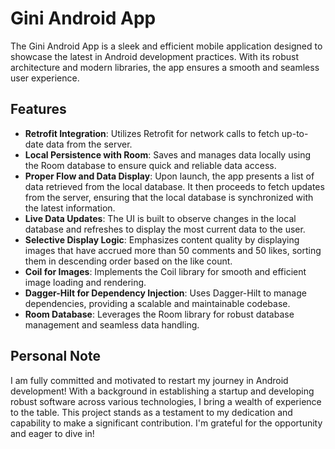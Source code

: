 # Gini Android App

The Gini Android App is a sleek and efficient mobile application designed to showcase the latest in Android development practices. With its robust architecture and modern libraries, the app ensures a smooth and seamless user experience.

## Features

- **Retrofit Integration**: Utilizes Retrofit for network calls to fetch up-to-date data from the server.
- **Local Persistence with Room**: Saves and manages data locally using the Room database to ensure quick and reliable data access.
- **Proper Flow and Data Display**: Upon launch, the app presents a list of data retrieved from the local database. It then proceeds to fetch updates from the server, ensuring that the local database is synchronized with the latest information.
- **Live Data Updates**: The UI is built to observe changes in the local database and refreshes to display the most current data to the user.
- **Selective Display Logic**: Emphasizes content quality by displaying images that have accrued more than 50 comments and 50 likes, sorting them in descending order based on the like count.
- **Coil for Images**: Implements the Coil library for smooth and efficient image loading and rendering.
- **Dagger-Hilt for Dependency Injection**: Uses Dagger-Hilt to manage dependencies, providing a scalable and maintainable codebase.
- **Room Database**: Leverages the Room library for robust database management and seamless data handling.

## Personal Note

I am fully committed and motivated to restart my journey in Android development! With a background in establishing a startup and developing robust software across various technologies, I bring a wealth of experience to the table. This project stands as a testament to my dedication and capability to make a significant contribution. I'm grateful for the opportunity and eager to dive in!
